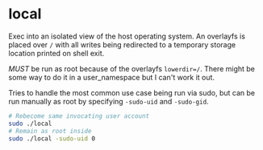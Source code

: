 # local

Exec into an isolated view of the host operating system. 
An overlayfs is placed over `/` with all writes being redirected to a temporary storage location printed on shell exit.

_MUST_ be run as root because of the overlayfs `lowerdir=/`. There might be some way to do it in a user_namespace but I can't work it out.

Tries to handle the most common use case being run via sudo, but can be run manually as root by specifying `-sudo-uid` and `-sudo-gid`.

```bash
# Rebecome same invocating user account
sudo ./local
# Remain as root inside
sudo ./local -sudo-uid 0
```